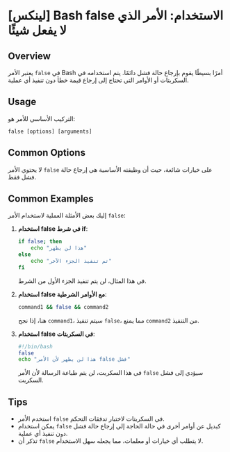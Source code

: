 # [لينكس] Bash false الاستخدام: الأمر الذي لا يفعل شيئًا

## Overview
يعتبر الأمر `false` في Bash أمرًا بسيطًا يقوم بإرجاع حالة فشل دائمًا. يتم استخدامه في السكربتات أو الأوامر التي تحتاج إلى إرجاع قيمة خطأ دون تنفيذ أي عملية.

## Usage
التركيب الأساسي للأمر هو:
```
false [options] [arguments]
```

## Common Options
لا يحتوي الأمر `false` على خيارات شائعة، حيث أن وظيفته الأساسية هي إرجاع حالة فشل فقط.

## Common Examples
إليك بعض الأمثلة العملية لاستخدام الأمر `false`:

1. **استخدام false في شرط if**:
   ```bash
   if false; then
       echo "هذا لن يظهر"
   else
       echo "تم تنفيذ الجزء الآخر"
   fi
   ```
   في هذا المثال، لن يتم تنفيذ الجزء الأول من الشرط.

2. **استخدام false مع الأوامر الشرطية**:
   ```bash
   command1 && false && command2
   ```
   هنا، إذا نجح `command1`، سيتم تنفيذ `false`، مما يمنع `command2` من التنفيذ.

3. **استخدام false في السكربتات**:
   ```bash
   #!/bin/bash
   false
   echo "هذا لن يظهر لأن الأمر false فشل"
   ```
   في هذا السكربت، لن يتم طباعة الرسالة لأن الأمر `false` سيؤدي إلى فشل السكربت.

## Tips
- استخدم الأمر `false` في السكربتات لاختبار تدفقات التحكم.
- يمكن استخدام `false` كبديل عن أوامر أخرى في حالة الحاجة إلى إرجاع حالة فشل دون تنفيذ أي عملية.
- تذكر أن `false` لا يتطلب أي خيارات أو معلمات، مما يجعله سهل الاستخدام.
